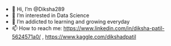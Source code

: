 - 👋 Hi, I’m @Diksha289
- 👀 I’m interested in Data Science
- 🌱 I’m addicted to learning and growing everyday
- 📫 How to reach me: https://www.linkedin.com/in/diksha-patil-5624571a0/ , https://www.kaggle.com/dikshadpatil

                     
<!---
Diksha289/Diksha289 is a ✨ special ✨ repository because its `README.md` (this file) appears on your GitHub profile.
You can click the Preview link to take a look at your changes.
--->
